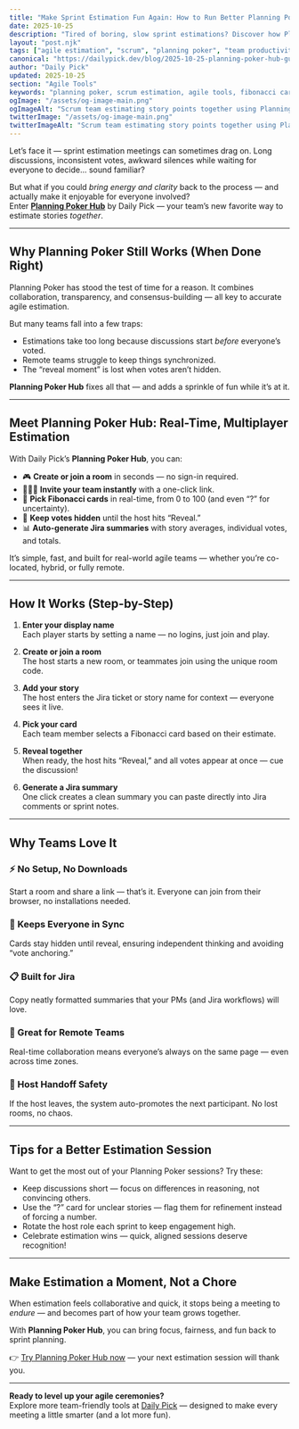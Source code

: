 ```yaml
---
title: "Make Sprint Estimation Fun Again: How to Run Better Planning Poker Sessions (and Actually Enjoy Them!)"
date: 2025-10-25
description: "Tired of boring, slow sprint estimations? Discover how Planning Poker Hub makes agile estimation fast, fair, and fun — with real-time multiplayer rooms and Jira-ready summaries."
layout: "post.njk"
tags: ["agile estimation", "scrum", "planning poker", "team productivity", "jira", "remote teams", "agile tools"]
canonical: "https://dailypick.dev/blog/2025-10-25-planning-poker-hub-guide/"
author: "Daily Pick"
updated: 2025-10-25
section: "Agile Tools"
keywords: "planning poker, scrum estimation, agile tools, fibonacci cards, jira planning poker, remote agile meetings"
ogImage: "/assets/og-image-main.png"
ogImageAlt: "Scrum team estimating story points together using Planning Poker Hub on laptops"
twitterImage: "/assets/og-image-main.png"
twitterImageAlt: "Scrum team estimating story points together using Planning Poker Hub on laptops"
---
```


Let’s face it — sprint estimation meetings can sometimes drag on. Long discussions, inconsistent votes, awkward silences while waiting for everyone to decide... sound familiar?  

But what if you could *bring energy and clarity* back to the process — and actually make it enjoyable for everyone involved?  
Enter **[Planning Poker Hub](/apps/planning-poker/)** by Daily Pick — your team’s new favorite way to estimate stories *together*.

---

## Why Planning Poker Still Works (When Done Right)

Planning Poker has stood the test of time for a reason. It combines collaboration, transparency, and consensus-building — all key to accurate agile estimation.  

But many teams fall into a few traps:
- Estimations take too long because discussions start *before* everyone’s voted.
- Remote teams struggle to keep things synchronized.
- The “reveal moment” is lost when votes aren’t hidden.

**Planning Poker Hub** fixes all that — and adds a sprinkle of fun while it’s at it.

---

## Meet Planning Poker Hub: Real-Time, Multiplayer Estimation

With Daily Pick’s **Planning Poker Hub**, you can:
- 🎮 **Create or join a room** in seconds — no sign-in required.
- 🧑‍🤝‍🧑 **Invite your team instantly** with a one-click link.
- 🔢 **Pick Fibonacci cards** in real-time, from 0 to 100 (and even “?” for uncertainty).
- 🤫 **Keep votes hidden** until the host hits “Reveal.”
- 📊 **Auto-generate Jira summaries** with story averages, individual votes, and totals.

It’s simple, fast, and built for real-world agile teams — whether you’re co-located, hybrid, or fully remote.

---

## How It Works (Step-by-Step)

1. **Enter your display name**  
   Each player starts by setting a name — no logins, just join and play.

2. **Create or join a room**  
   The host starts a new room, or teammates join using the unique room code.

3. **Add your story**  
   The host enters the Jira ticket or story name for context — everyone sees it live.

4. **Pick your card**  
   Each team member selects a Fibonacci card based on their estimate.

5. **Reveal together**  
   When ready, the host hits “Reveal,” and all votes appear at once — cue the discussion!

6. **Generate a Jira summary**  
   One click creates a clean summary you can paste directly into Jira comments or sprint notes.

---

## Why Teams Love It

### ⚡ No Setup, No Downloads
Start a room and share a link — that’s it. Everyone can join from their browser, no installations needed.

### 🧭 Keeps Everyone in Sync
Cards stay hidden until reveal, ensuring independent thinking and avoiding “vote anchoring.”

### 📋 Built for Jira
Copy neatly formatted summaries that your PMs (and Jira workflows) will love.

### 💬 Great for Remote Teams
Real-time collaboration means everyone’s always on the same page — even across time zones.

### 🧩 Host Handoff Safety
If the host leaves, the system auto-promotes the next participant. No lost rooms, no chaos.

---

## Tips for a Better Estimation Session

Want to get the most out of your Planning Poker sessions? Try these:
- Keep discussions short — focus on differences in reasoning, not convincing others.
- Use the “?” card for unclear stories — flag them for refinement instead of forcing a number.
- Rotate the host role each sprint to keep engagement high.
- Celebrate estimation wins — quick, aligned sessions deserve recognition!

---

## Make Estimation a Moment, Not a Chore

When estimation feels collaborative and quick, it stops being a meeting to *endure* — and becomes part of how your team grows together.  

With **Planning Poker Hub**, you can bring focus, fairness, and fun back to sprint planning.

👉 [Try Planning Poker Hub now](/apps/planning-poker/) — your next estimation session will thank you.

---

**Ready to level up your agile ceremonies?**  
Explore more team-friendly tools at [Daily Pick](/) — designed to make every meeting a little smarter (and a lot more fun).
